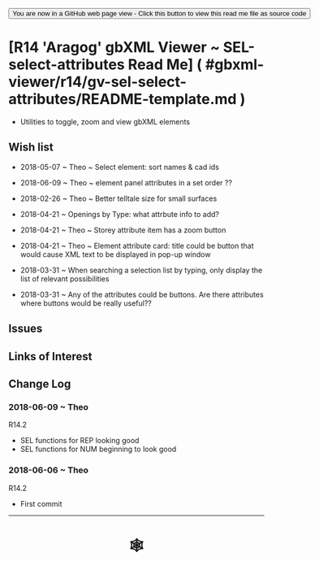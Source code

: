 <span style=display:none; >[You are now in a GitHub source code view - click this link to view Read Me file as a web page](http://www.ladybug.tools/spider/index.html#gbxml-viewer/r14/gv-sel-select-attributes/README.md "View file as a web page." ) </span>

<div><input type=button onclick="window.location.href='https://github.com/ladybug-tools/spider/blob/master/gbxml-viewer/r14/gv-sel-select-attributes/README-template.md'";
value='You are now in a GitHub web page view - Click this button to view this read me file as source code' ></div>

# [R14 'Aragog' gbXML Viewer ~ SEL-select-attributes Read Me] ( #gbxml-viewer/r14/gv-sel-select-attributes/README-template.md )

<!--
<iframe class=iframeReadMe src=http://www.ladybug.tools/spider/gbxml-viewer/r14/gv-sel-select-attributes/gv-tmp.html width=100% height=400px >Iframes are not displayed on github.com</iframe>

## Full screen test script: [SEL-select-attributes]( http://www.ladybug.tools/spider/gbxml-viewer/r14/gv-sel-select-attributes/gv-tmp.html )
-->


* Utilities to toggle, zoom and view gbXML elements

## Wish list

* 2018-05-07 ~ Theo ~ Select element: sort names & cad ids
* 2018-06-09 ~ Theo ~ element panel attributes in a set order ??
* 2018-02-26 ~ Theo ~ Better telltale size for small surfaces
* 2018-04-21 ~ Openings by Type: what attrbute info to add?
* 2018-04-21 ~ Theo ~ Storey attribute item has a zoom button
* 2018-04-21 ~ Theo ~ Element attribute card: title could be button that would cause XML text to be displayed in pop-up window
* 2018-03-31 ~ When searching a selection list by typing, only display the list of relevant possibilities

* 2018-03-31 ~ Any of the attributes could be buttons. Are there attributes where buttons would be really useful??
## Issues



## Links of Interest



## Change Log

### 2018-06-09 ~ Theo

R14.2
* SEL functions for REP looking good
* SEL functions for NUM beginning to look good


### 2018-06-06 ~ Theo

R14.2
* First commit

***

# <center title="hello!" ><a href=javascript:window.scrollTo(0,0); style=text-decoration:none; > &#x1f578; </a></center>



